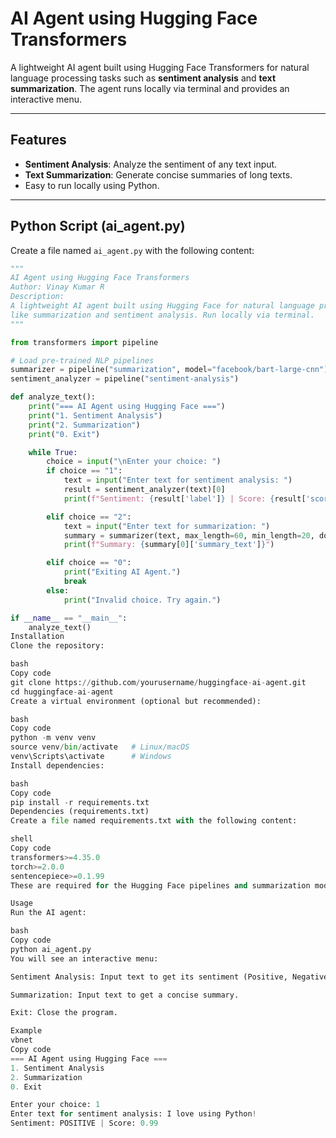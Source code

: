 # AI Agent using Hugging Face Transformers

A lightweight AI agent built using Hugging Face Transformers for natural language processing tasks such as **sentiment analysis** and **text summarization**. The agent runs locally via terminal and provides an interactive menu.

---

## Features

- **Sentiment Analysis**: Analyze the sentiment of any text input.
- **Text Summarization**: Generate concise summaries of long texts.
- Easy to run locally using Python.

---

## Python Script (ai_agent.py)

Create a file named `ai_agent.py` with the following content:

```python
"""
AI Agent using Hugging Face Transformers
Author: Vinay Kumar R
Description:
A lightweight AI agent built using Hugging Face for natural language processing tasks
like summarization and sentiment analysis. Run locally via terminal.
"""

from transformers import pipeline

# Load pre-trained NLP pipelines
summarizer = pipeline("summarization", model="facebook/bart-large-cnn")
sentiment_analyzer = pipeline("sentiment-analysis")

def analyze_text():
    print("=== AI Agent using Hugging Face ===")
    print("1. Sentiment Analysis")
    print("2. Summarization")
    print("0. Exit")

    while True:
        choice = input("\nEnter your choice: ")
        if choice == "1":
            text = input("Enter text for sentiment analysis: ")
            result = sentiment_analyzer(text)[0]
            print(f"Sentiment: {result['label']} | Score: {result['score']:.2f}")

        elif choice == "2":
            text = input("Enter text for summarization: ")
            summary = summarizer(text, max_length=60, min_length=20, do_sample=False)
            print(f"Summary: {summary[0]['summary_text']}")

        elif choice == "0":
            print("Exiting AI Agent.")
            break
        else:
            print("Invalid choice. Try again.")

if __name__ == "__main__":
    analyze_text()
Installation
Clone the repository:

bash
Copy code
git clone https://github.com/yourusername/huggingface-ai-agent.git
cd huggingface-ai-agent
Create a virtual environment (optional but recommended):

bash
Copy code
python -m venv venv
source venv/bin/activate   # Linux/macOS
venv\Scripts\activate      # Windows
Install dependencies:

bash
Copy code
pip install -r requirements.txt
Dependencies (requirements.txt)
Create a file named requirements.txt with the following content:

shell
Copy code
transformers>=4.35.0
torch>=2.0.0
sentencepiece>=0.1.99
These are required for the Hugging Face pipelines and summarization models.

Usage
Run the AI agent:

bash
Copy code
python ai_agent.py
You will see an interactive menu:

Sentiment Analysis: Input text to get its sentiment (Positive, Negative, Neutral).

Summarization: Input text to get a concise summary.

Exit: Close the program.

Example
vbnet
Copy code
=== AI Agent using Hugging Face ===
1. Sentiment Analysis
2. Summarization
0. Exit

Enter your choice: 1
Enter text for sentiment analysis: I love using Python!
Sentiment: POSITIVE | Score: 0.99
